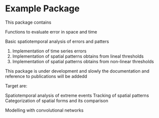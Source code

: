 # Example Package

This package contains

Functions to evaluate error in space and time

Basic spatiotemporal analysis of errors and patters

1. Implementation of time series errors
2. Implementation of spatial patterns obtains from lineal thresholds
3. Implementation of spatial patterns obtains from non-linear thresholds

This package is under development and slowly the documentation and reference to publications will be addedd

Target are:

Spatiotemporal analysis of extreme events
Tracking of spatial patterns
Categorization of spatial forms and its comparison


Modelling with convolutional networks



